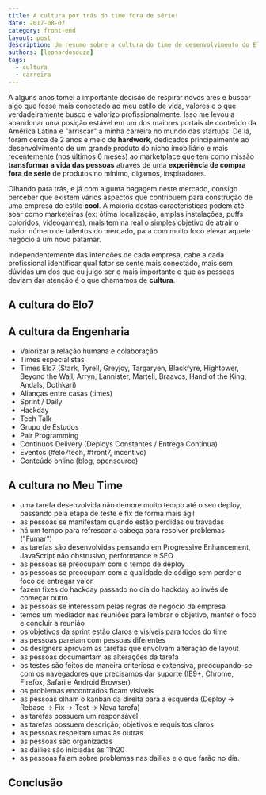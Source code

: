 ```yaml
---
title: A cultura por trás do time fora de série!
date: 2017-08-07
category: front-end
layout: post
description: Um resumo sobre a cultura do time de desenvolvimento do Elo7
authors: [leonardosouza]
tags:
  - cultura
  - carreira
---
```


A alguns anos tomei a importante decisão de respirar novos ares e buscar algo que fosse mais conectado ao meu estilo de vida, valores e o que verdadeiramente busco e valorizo profissionalmente. Isso me levou a abandonar uma posição estável em um dos maiores portais de conteúdo da América Latina e "arriscar" a minha carreira no mundo das startups. De lá, foram cerca de 2 anos e meio de **hardwork**, dedicados principalmente ao desenvolvimento de um grande produto do nicho imobiliário e mais recentemente (nos últimos 6 meses) ao marketplace que tem como missão **transformar a vida das pessoas** através de uma **experiência de compra fora de série** de produtos no mínimo, digamos, inspiradores.

Olhando para trás, e já com alguma bagagem neste mercado, consigo perceber que existem vários aspectos que contribuem para construção de uma empresa do estilo **cool**. A maioria destas características podem até soar como marketeiras (ex: ótima localização, amplas instalações, puffs coloridos, videogames), mais tem na real o simples objetivo de atrair o maior número de talentos do mercado, para com muito foco elevar aquele negócio a um novo patamar.

Independentemente das intenções de cada empresa, cabe a cada profissional identificar qual fator se sente mais conectado, mais sem dúvidas um dos que eu julgo ser o mais importante e que as pessoas deviam dar atenção é o que chamamos de **cultura**.

## A cultura do Elo7



## A cultura da Engenharia

- Valorizar a relação humana e colaboração
- Times especialistas
- Times Elo7 (Stark, Tyrell, Greyjoy, Targaryen, Blackfyre, Hightower, Beyond the Wall, Arryn, Lannister, Martell, Braavos, Hand of the King, Andals, Dothkari)
- Alianças entre casas (times)
- Sprint / Daily
- Hackday
- Tech Talk
- Grupo de Estudos
- Pair Programming
- Continuos Delivery (Deploys Constantes / Entrega Contínua)
- Eventos (#elo7tech, #front7, incentivo)
- Conteúdo online (blog, opensource)


## A cultura no Meu Time

- uma tarefa desenvolvida não demore muito tempo até o seu deploy, passando pela etapa de teste e fix de forma mais ágil
- as pessoas se manifestam quando estão perdidas ou travadas
- há um tempo para refrescar a cabeça para resolver problemas ("Fumar")
- as tarefas são desenvolvidas pensando em Progressive Enhancement, JavaScript não obstrusivo, performance e SEO
- as pessoas se preocupam com o tempo de deploy
- as pessoas se preocupam com a qualidade de código sem perder o foco de entregar valor
- fazem fixes do hackday passado no dia do hackday ao invés de começar outro
- as pessoas se interessam pelas regras de negócio da empresa
- temos um mediador nas reuniões para lembrar o objetivo, manter o foco e concluir a reunião
- os objetivos da sprint estão claros e  visíveis para todos do time
- as pessoas pareiam com pessoas diferentes
- os designers aprovam as tarefas que envolvam alteração de layout
- as pessoas documentam as alterações da tarefa
- os testes são feitos de maneira criteriosa e extensiva, preocupando-se com os navegadores que precisamos dar suporte (IE9+, Chrome, Firefox, Safari e Android Browser)
- os problemas encontrados ficam visíveis
- as pessoas olham o kanban da direita para a esquerda (Deploy → Rebase → Fix → Test → Nova tarefa)
- as tarefas possuem um responsável
- as tarefas possuem descrição, objetivos e requisitos claros
- as pessoas respeitam umas às outras
- as pessoas são organizadas
- as dailies são iniciadas às 11h20
- as pessoas falam sobre problemas nas dailies e o que farão no dia.

## Conclusão
